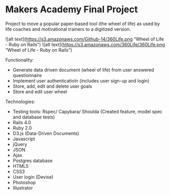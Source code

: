 Makers Academy Final Project
============================

Project to move a popular paper-based tool (the wheel of life) as used by life coaches and motivational trainers to a digitized version.

![alt text](https://s3.amazonaws.com/Github-14/360Life.png “Wheel of Life - Ruby on Rails")
![alt text](https://s3.amazonaws.com/360Life/360Life.png “Wheel of Life - Ruby on Rails")

Functionality:
- Generate data driven document (wheel of life) from user answered  questionnaire
- Implement user authenticatioln (includes user sign-up and login)
- Store, add, edit and delete user goals
- Store and edit user wheel

Technologies:
- Testing tools: Rspec/ Capybara/ Shoulda  (Created feature, model spec and database tests)
- Rails 4.0
- Ruby 2.0
- D3.js (Data-Driven Documents)
- Javascript
- jQuery 
- JSON
- Ajax
- Postgres database
- HTML5
- CSS3
- User login (Devise)
- Photoshop
- Illustrator
